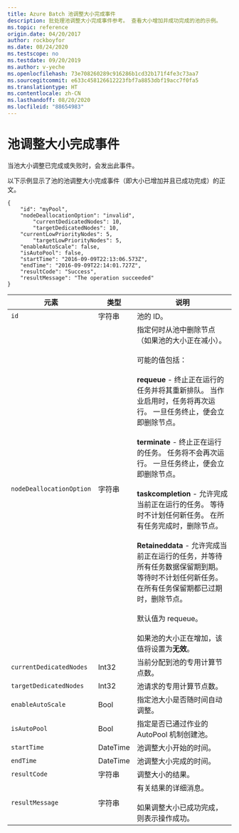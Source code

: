 ```yaml
---
title: Azure Batch 池调整大小完成事件
description: 批处理池调整大小完成事件参考。 查看大小增加并成功完成的池的示例。
ms.topic: reference
origin.date: 04/20/2017
author: rockboyfor
ms.date: 08/24/2020
ms.testscope: no
ms.testdate: 09/20/2019
ms.author: v-yeche
ms.openlocfilehash: 73e708260289c916286b1cd32b171f4fe3c73aa7
ms.sourcegitcommit: e633c458126612223fbf7a8853dbf19acc7f0fa5
ms.translationtype: HT
ms.contentlocale: zh-CN
ms.lasthandoff: 08/20/2020
ms.locfileid: "88654983"
---
```

# <a name="pool-resize-complete-event"></a>池调整大小完成事件

 当池大小调整已完成或失败时，会发出此事件。

 以下示例显示了池的池调整大小完成事件（即大小已增加并且已成功完成）的正文。

```
{
    "id": "myPool",
    "nodeDeallocationOption": "invalid",
        "currentDedicatedNodes": 10,
        "targetDedicatedNodes": 10,
    "currentLowPriorityNodes": 5,
        "targetLowPriorityNodes": 5,
    "enableAutoScale": false,
    "isAutoPool": false,
    "startTime": "2016-09-09T22:13:06.573Z",
    "endTime": "2016-09-09T22:14:01.727Z",
    "resultCode": "Success",
    "resultMessage": "The operation succeeded"
}
```

|元素|类型|说明|
|-------------|----------|-----------|
|`id`|字符串|池的 ID。|
|`nodeDeallocationOption`|字符串|指定何时从池中删除节点（如果池的大小正在减小）。<br /><br /> 可能的值包括：<br /><br /> **requeue** - 终止正在运行的任务并将其重新排队。 当作业启用时，任务将再次运行。 一旦任务终止，便会立即删除节点。<br /><br /> **terminate** - 终止正在运行的任务。 任务将不会再次运行。 一旦任务终止，便会立即删除节点。<br /><br /> **taskcompletion** - 允许完成当前正在运行的任务。 等待时不计划任何新任务。 在所有任务完成时，删除节点。<br /><br /> **Retaineddata** - 允许完成当前正在运行的任务，并等待所有任务数据保留期到期。 等待时不计划任何新任务。 在所有任务保留期都已过期时，删除节点。<br /><br /> 默认值为 requeue。<br /><br /> 如果池的大小正在增加，该值将设置为**无效**。|
|`currentDedicatedNodes`|Int32|当前分配到池的专用计算节点数。|
|`targetDedicatedNodes`|Int32|池请求的专用计算节点数。|
|`enableAutoScale`|Bool|指定池大小是否随时间自动调整。|
|`isAutoPool`|Bool|指定是否已通过作业的 AutoPool 机制创建池。|
|`startTime`|DateTime|池调整大小开始的时间。|
|`endTime`|DateTime|池调整大小完成的时间。|
|`resultCode`|字符串|调整大小的结果。|
|`resultMessage`|字符串| 有关结果的详细消息。<br /><br /> 如果调整大小已成功完成，则表示操作成功。|

<!-- Update_Description: update meta properties, wording update, update link -->